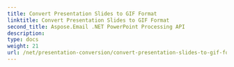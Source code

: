 ```yaml
---
title: Convert Presentation Slides to GIF Format
linktitle: Convert Presentation Slides to GIF Format
second_title: Aspose.Email .NET PowerPoint Processing API
description: 
type: docs
weight: 21
url: /net/presentation-conversion/convert-presentation-slides-to-gif-format/
---
```

